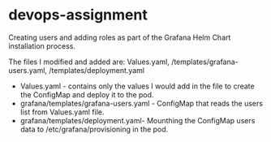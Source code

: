 # devops-assignment
Creating users and adding roles as part of the Grafana Helm Chart installation process. 

The files I modified and added are: Values.yaml, /templates/grafana-users.yaml, /templates/deployment.yaml

* Values.yaml - contains only the values I would add in the file to create the ConfigMap and deploy it to the pod. 
* grafana/templates/grafana-users.yaml - ConfigMap that reads the users list from Values.yaml file. 
* grafana/templates/deployment.yaml- Mounthing the ConfigMap users data to /etc/grafana/provisioning in the pod. 
